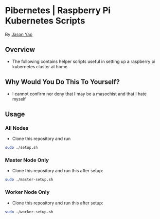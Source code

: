 # Pibernetes | Raspberry Pi Kubernetes Scripts
By [Jason Yao](https://github.com/JasonYao/)

## Overview
- The following contains helper scripts useful in
setting up a raspberry pi kubernetes cluster at home.

## Why Would You Do This To Yourself?
- I cannot confirm nor deny that I may be a masochist
  and that I hate myself

## Usage
### All Nodes
- Clone this repository and run
```bash
sudo ./setup.sh
```

### Master Node Only
- Clone this repository and run this after setup:
```bash
sudo ./master-setup.sh
```

### Worker Node Only
- Clone this repository and run this after setup:
```bash
sudo ./worker-setup.sh
```
